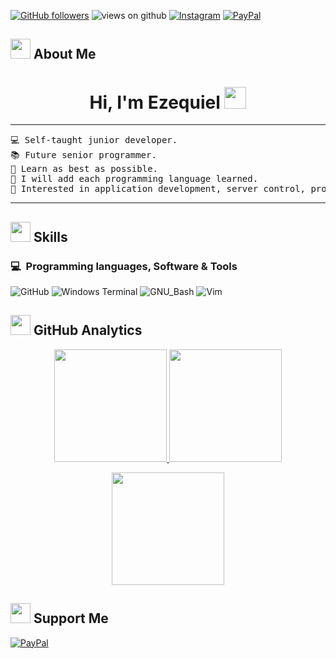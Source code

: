<!-- + Redes + -->

[![GitHub followers](https://img.shields.io/github/followers/ezeswb.svg?style=social&label=Followers)](https://github.com/Ahmad-shaikh575?tab=followers)
<img src="https://komarev.com/ghpvc/?username=ezeswb&label=Views&color=brightgreen&style=flat-square" alt="views on github" />
[![Instagram](https://img.shields.io/badge/Instagram-%23E4405F.svg?logo=Instagram&logoColor=white)](https://www.instagram.com/eze.swb/)
[![PayPal](https://img.shields.io/badge/PayPal-%23E8E8E8?style=flat&logo=paypal&labelColor=%23003087)](https://www.paypal.com/ncp/payment/2DLYG69FSC8M8)

<!-- + Aboutme + -->

<h2> <img src = "https://media0.giphy.com/media/v1.Y2lkPTc5MGI3NjExMnF1ZXlhbnMzYjNsNGgzdGVtbDFkdDZ1YzlhazY4a3AydHZ3aTYwZSZlcD12MV9pbnRlcm5hbF9naWZfYnlfaWQmY3Q9cw/5G1VDKTWdvuVFa3TaM/giphy.gif" width = 32px> About Me </h2>
<p>
  <h1 align="center">Hi, I'm Ezequiel <img src="https://media.giphy.com/media/hvRJCLFzcasrR4ia7z/giphy.gif" width="35"></h1>
</p>
<hr>
<pre>
💻 Self-taught junior developer.
📚 Future senior programmer.
🌱 Learn as best as possible.
📌 I will add each programming language learned.
🚩 Interested in application development, server control, programming logic.
</pre>
<hr>

<!-- + Skills + -->

<h2> <img src = "https://media2.giphy.com/media/QssGEmpkyEOhBCb7e1/giphy.gif?cid=ecf05e47a0n3gi1bfqntqmob8g9aid1oyj2wr3ds3mg700bl&rid=giphy.gif" width = 32px> Skills </h2>

### 💻 &nbsp;Programming languages, Software & Tools

![GitHub](https://img.shields.io/badge/GitHub-%23000000?style=flat&logo=github&logoColor=%23E8E8E8&labelColor=%23181717)
![Windows Terminal](https://img.shields.io/badge/Windows%20Terminal-%23000000?style=flat&logo=bat&logoColor=%23E8E8E8&labelColor=%2331369E)
![GNU_Bash](https://img.shields.io/badge/GNU%20Bash-%23000000?style=flat&logo=gnubash&logoColor=%23E8E8E8&labelColor=%234EAA25)
![Vim](https://img.shields.io/badge/vim-%23019733?style=flat&logo=vim&logoColor=%23019733&labelColor=%23131622)
<!-- + 
![HTML](https://img.shields.io/badge/HTML-%23000000?style=flat&logo=html5&logoColor=%23E8E8E8&labelColor=%23E34F26)
![CSS3](https://img.shields.io/badge/CSS-%23000000?style=flat&logo=CSS3&logoColor=%23E8E8E8&labelColor=%231572B6)
![JavaScript](https://img.shields.io/badge/JavaScript-%23000000?style=flat&logo=javascript&logoColor=%23E8E8E8&labelColor=%23F7DF1E)
![PHP](https://img.shields.io/badge/PHP-%23000000?style=flat&logo=php&logoColor=%23E8E8E8&labelColor=%23777BB4)

![MySQL](https://img.shields.io/badge/MySQL-%23000000?style=flat&logo=mysql&logoColor=%23E8E8E8&labelColor=%234479A1)
![Flutter](https://img.shields.io/badge/Flutter-%23000000?style=flat&logo=flutter&logoColor=%23E8E8E8&labelColor=%2302569B)
![Firebase](https://img.shields.io/badge/Firebase-%23000000?style=flat&logo=firebase&logoColor=%23E8E8E8&labelColor=%23DD2C00)
+ -->
<!-- + Analytics + -->

<h2> <img src = "https://media4.giphy.com/media/v1.Y2lkPTc5MGI3NjExajA2dnhkaWs0enh4d2Rua2tlZWkxNnIya2FrZGNuazhndGE4MDhkdyZlcD12MV9pbnRlcm5hbF9naWZfYnlfaWQmY3Q9cw/2HXzzlCQXUaM56KMu0/giphy.gif" width = 32px> GitHub Analytics </h2>
<p align="center">
  <a href="https://github.com/Adityakanoi2001">
    <img height="180em" src="https://github-readme-stats-eight-theta.vercel.app/api?username=ezeswb&show_icons=true&theme=algolia&include_all_commits=true&count_private=true"/>
  </a>
  <a href="https://github.com/Adityakanoi2001">
    <img height="180em" src="https://github-readme-stats-eight-theta.vercel.app/api/top-langs/?username=ezeswb&layout=compact&langs_count=8&theme=algolia"/>
  </a>
</p>
<p align="center">
  <img height="180em" src="https://github-readme-streak-stats.herokuapp.com/?user=ezeswb&theme=dark&hide_border=true"/>
</p>

<!-- + Suportme + -->

<h2> <img src = "https://media0.giphy.com/media/v1.Y2lkPTc5MGI3NjExN3l4bG5reno3aGxwOHQ4MnhsaGF0cDBsczZyd3R6cjRpd3NhMTZyMiZlcD12MV9pbnRlcm5hbF9naWZfYnlfaWQmY3Q9cw/tEeoaz9Fw4qzBhQR9z/giphy.gif" width = 32px> Support Me </h2>

[![PayPal](https://img.shields.io/badge/PayPal-%23E8E8E8?style=flat&logo=paypal&labelColor=%23003087)](https://www.paypal.com/ncp/payment/2DLYG69FSC8M8)
<!-- + theend + -->
